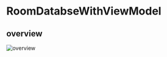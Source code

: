 # RoomDatabseWithViewModel
## overview
![overview](https://user-images.githubusercontent.com/21328787/81493768-cf72ba00-92c0-11ea-97d5-ee1ee1573274.png)
